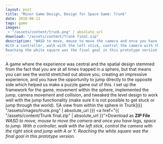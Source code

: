 ```yaml
---
layout: post
title: "Minor Game Design, Design for Space Game: Trunk"
date: 2018-06-11
tags: game
images:
 - "/assets/content/trunk.png" | absolute_url
download: "/assets/content/Trunk final.zip"
description: "WASD to move, mouse to move the camera and once you have legs, space to jump. 
With a controller, walk with the left stick, control the camera with the right stick and jump with A or Y.
Reaching the white square was the final goal in this prototype version."
---
```


A game where the experience was central and the spatial design stemmed from the fact that you are at all times trapped in a sphere, but that means you can see the world stretched out above you, creating an impressive experience, and you have the opportunity to jump directly to the opposite side which helped us make a puzzle game out of this.
I set up the framework for the game, movement within the sphere, implemented the jump, camera movement and collision, and tweaked the level design to work well with the jump functionality (make sure it is not possible to get stuck or jump through the world).
![A view from within the sphere in Trunk]({{ "/assets/images/trunk.png" | absolute_url }})
<a href="{{ "/assets/content/Trunk final.zip" | absolute_url }}">Download as <strong>ZIP File</strong></a>
_WASD to move, mouse to move the camera and once you have legs, space to jump. 
With a controller, walk with the left stick, control the camera with the right stick and jump with A or Y.
Reaching the white square was the final goal in this prototype version._